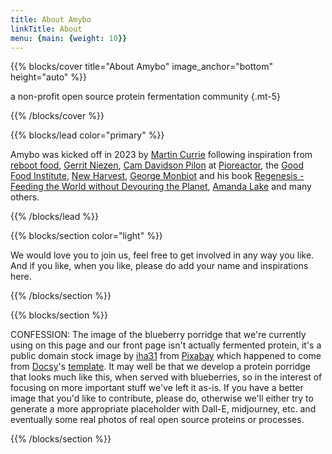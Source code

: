 ```yaml
---
title: About Amybo
linkTitle: About
menu: {main: {weight: 10}}
---
```


{{% blocks/cover title="About Amybo" image_anchor="bottom" height="auto" %}}

a non-profit open source protein fermentation community
{.mt-5}

{{% /blocks/cover %}}

{{% blocks/lead color="primary" %}}

Amybo was kicked off in 2023 by [Martin Currie](https://www.linkedin.com/in/martincurrie/) following inspiration from [reboot food](https://www.rebootfood.org), [Gerrit Niezen](https://gerritniezen.com/how-to-open-source-precision-fermentation), [
Cam Davidson Pilon](https://forum.pioreactor.com/u/camdavidsonpilon/summary) at [Pioreactor](https://pioreactor.com), the [Good Food Institute](https://gfi.org), [New Harvest](https://new-harvest.org), [George Monbiot](https://www.monbiot.com) and his book [Regenesis - Feeding the World without Devouring the Planet](https://www.penguin.co.uk/books/317018/regenesis-by-monbiot-george/9780241447642), [Amanda Lake](https://www.linkedin.com/in/amanda-lake-9b909221/) and many others.

{{% /blocks/lead %}}

{{% blocks/section color="light" %}}

We would love you to join us, feel free to get involved in any way you like.  And if you like, when you like, please do add your name and inspirations here.

{{% /blocks/section %}}

{{% blocks/section %}}

CONFESSION: The image of the blueberry porridge that we're currently using on this page and our front page isn't actually fermented protein, it's a public domain stock image by [iha31](https://pixabay.com/users/iha31-560629/?utm_source=link-attribution&utm_medium=referral&utm_campaign=image&utm_content=531209) from [Pixabay](https://pixabay.com/?utm_source=link-attribution&utm_medium=referral&utm_campaign=image&utm_content=531209) which happened to come from [Docsy](https://www.docsy.dev)'s [template](https://github.com/google/docsy-example).  It may well be that we develop a protein porridge that looks much like this, when served with blueberries, so in the interest of focusing on more important stuff we've left it as-is.  If you have a better image that you'd like to contribute, please do, otherwise we'll either try to generate a more appropriate placeholder with Dall-E, midjourney, etc. and eventually some real photos of real open source proteins or processes.

{{% /blocks/section %}}